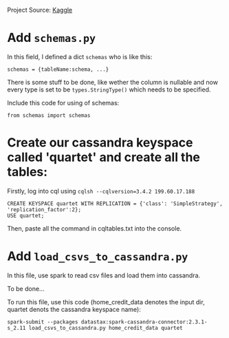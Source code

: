 Project Source: [Kaggle](https://www.kaggle.com/c/home-credit-default-risk)

# Add `schemas.py`

In this field, I defined a dict `schemas` who is like this:
```
schemas = {tableName:schema, ...}
```
There is some stuff to be done, like wether the column is nullable and now
every type is set to be `types.StringType()` which needs to be specified.  

Include this code for using of schemas:
```
from schemas import schemas
```

# Create our cassandra keyspace called 'quartet' and create all the tables:
Firstly, log into cql using `cqlsh --cqlversion=3.4.2 199.60.17.188`
```
CREATE KEYSPACE quartet WITH REPLICATION = {'class': 'SimpleStrategy', 'replication_factor':2};
USE quartet;
```
Then, paste all the command in cqltables.txt into the console.

# Add `load_csvs_to_cassandra.py`

In this file, use spark to read csv files and load them into cassandra.

To be done...

To run this file, use this code (home_credit_data denotes the input dir, quartet denots the cassandra keyspace name):
```
spark-submit --packages datastax:spark-cassandra-connector:2.3.1-s_2.11 load_csvs_to_cassandra.py home_credit_data quartet
```
